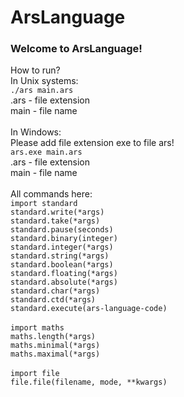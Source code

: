 # ArsLanguage

<h3>Welcome to ArsLanguage!</h3>
How to run?<br>
In Unix systems:<br>
<code>./ars main.ars</code><br>
.ars - file extension<br>
main - file name<br>
<br>
In Windows:<br>
Please add file extension exe to file ars!<br>
<code>ars.exe main.ars</code><br>
.ars - file extension<br>
main - file name<br>
<br>
All commands here:<br>
  <code>import standard</code><br>
  <code>standard.write(*args)</code><br>
  <code>standard.take(*args)</code><br>
  <code>standard.pause(seconds)</code><br>
  <code>standard.binary(integer)</code><br>
  <code>standard.integer(*args)</code><br>
  <code>standard.string(*args)</code><br>
  <code>standard.boolean(*args)</code><br>
  <code>standard.floating(*args)</code><br>
  <code>standard.absolute(*args)</code><br>
  <code>standard.char(*args)</code><br>
  <code>standard.ctd(*args)</code><br>
  <code>standard.execute(ars-language-code)</code><br>
  <br>
  <code>import maths</code><br>
  <code>maths.length(*args)</code><br>
  <code>maths.minimal(*args)</code><br>
  <code>maths.maximal(*args)</code><br>
  <br>
  <code>import file</code><br>
  <code>file.file(filename, mode, **kwargs)</code>
